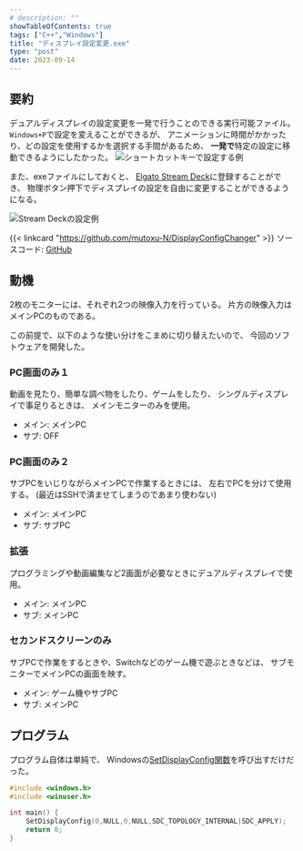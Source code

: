 ```yaml
---
# description: ""
showTableOfContents: true
tags: ["C++","Windows"]
title: "ディスプレイ設定変更.exe"
type: "post"
date: 2023-09-14
---
```

## 要約
デュアルディスプレイの設定変更を一発で行うことのできる実行可能ファイル。
`Windows+P`で設定を変えることができるが、
アニメーションに時間がかかったり、どの設定を使用するかを選択する手間があるため、
**一発で**特定の設定に移動できるようにしたかった。
![ショートカットキーで設定する例](/Portfolio/images/posts/display_config/win_p.gif)


また、exeファイルにしておくと、
[Elgato Stream Deck](https://www.elgato.com/jp/ja/p/stream-deck-mk2-black)に登録することができ、
物理ボタン押下でディスプレイの設定を自由に変更することができるようになる。

![Stream Deckの設定例](/Portfolio/images/posts/display_config/deck.png)

{{< linkcard "https://github.com/mutoxu-N/DisplayConfigChanger" >}}
ソースコード: [GitHub](https://github.com/mutoxu-N/DisplayConfigChanger)

## 動機
2枚のモニターには、それぞれ2つの映像入力を行っている。
片方の映像入力はメインPCのものである。

この前提で、以下のような使い分けをこまめに切り替えたいので、
今回のソフトウェアを開発した。

### PC画面のみ１
動画を見たり、簡単な調べ物をしたり、ゲームをしたり、
シングルディスプレイで事足りるときは、
メインモニターのみを使用。
- メイン: メインPC
- サブ: OFF

### PC画面のみ２
サブPCをいじりながらメインPCで作業するときには、
左右でPCを分けて使用する。
(最近はSSHで済ませてしまうのであまり使わない)
- メイン: メインPC
- サブ: サブPC


### 拡張
プログラミングや動画編集など2画面が必要なときにデュアルディスプレイで使用。
- メイン: メインPC
- サブ: メインPC

### セカンドスクリーンのみ
サブPCで作業をするときや、Switchなどのゲーム機で遊ぶときなどは、
サブモニターでメインPCの画面を映す。
- メイン: ゲーム機やサブPC
- サブ: メインPC


## プログラム
プログラム自体は単純で、
Windowsの[SetDisplayConfig関数](https://learn.microsoft.com/ja-jp/windows/win32/api/winuser/nf-winuser-setdisplayconfig)を呼び出すだけだった。


```c++
#include <windows.h>
#include <winuser.h>

int main() {
    SetDisplayConfig(0,NULL,0,NULL,SDC_TOPOLOGY_INTERNAL|SDC_APPLY);
    return 0;
}
```
